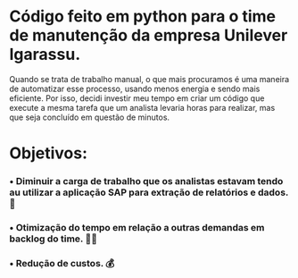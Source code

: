 
# Código feito em python para o time de manutenção da empresa Unilever Igarassu.
Quando se trata de trabalho manual, o que mais procuramos é uma maneira de automatizar esse processo, usando menos energia e sendo mais eficiente. Por isso, decidi investir meu tempo em criar um código que execute a mesma tarefa que um analista levaria horas para realizar, mas que seja concluído em questão de minutos.
# Objetivos:
### • Diminuir a carga de trabalho que os analistas estavam tendo au utilizar a aplicação SAP para extração de relatórios e dados. 🥇
### • Otimização do tempo em relação a outras demandas em backlog do time. 🐱‍🏍
### • Redução de custos. 💰

